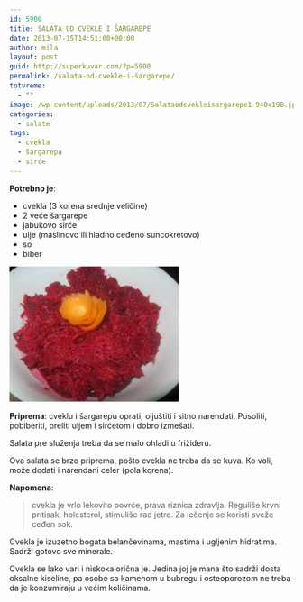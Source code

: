 ```yaml
---
id: 5900
title: SALATA OD CVEKLE I ŠARGAREPE
date: 2013-07-15T14:51:08+00:00
author: mila
layout: post
guid: http://superkuvar.com/?p=5900
permalink: /salata-od-cvekle-i-šargarepe/
totvreme:
  - ""
image: /wp-content/uploads/2013/07/Salataodcvekleisargarepe1-940x198.jpg
categories:
  - salate
tags:
  - cvekla
  - šargarepa
  - sirće
---
```

**Potrebno je**:

  * cvekla (3 korena srednje veličine)
  * 2 veće šargarepe
  * jabukovo sirće
  * ulje (maslinovo ili hladno ceđeno suncokretovo)
  * so
  * biber

<img class="alignnone size-medium wp-image-5901" src="/wp-content/uploads/2013/07/Salataodcvekleisargarepe-e1373874524731-300x240.jpg" alt="Salataodcvekleisargarepe" width="300" height="240" /> 

**Priprema**: cveklu i šargarepu oprati, oljuštiti i sitno narendati. Posoliti, pobiberiti, preliti uljem i sirćetom i dobro izmešati.

Salata pre služenja treba da se malo ohladi u frižideru.

Ova salata se brzo priprema, pošto cvekla ne treba da se kuva. Ko voli, može dodati i narendani celer (pola korena).

**Napomena**: 
> cvekla je vrlo lekovito povrće, prava riznica zdravlja. Reguliše krvni pritisak, holesterol, stimuliše rad jetre. Za lečenje se koristi sveže ceđen sok.

Cvekla je izuzetno bogata belančevinama, mastima i ugljenim hidratima. Sadrži gotovo sve minerale.

Cvekla se lako vari i niskokalorična je. Jedina joj je mana što sadrži dosta oksalne kiseline, pa osobe sa kamenom u bubregu i osteoporozom ne treba da je konzumiraju u većim količinama.